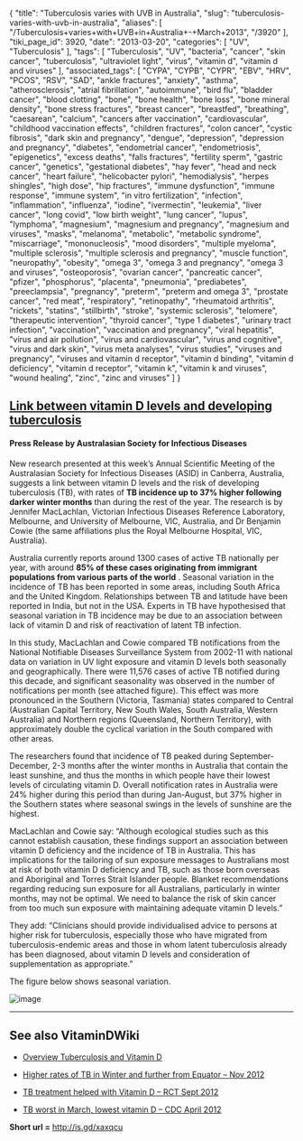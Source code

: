 {
    "title": "Tuberculosis varies with UVB in Australia",
    "slug": "tuberculosis-varies-with-uvb-in-australia",
    "aliases": [
        "/Tuberculosis+varies+with+UVB+in+Australia+-+March+2013",
        "/3920"
    ],
    "tiki_page_id": 3920,
    "date": "2013-03-20",
    "categories": [
        "UV",
        "Tuberculosis"
    ],
    "tags": [
        "Tuberculosis",
        "UV",
        "bacteria",
        "cancer",
        "skin cancer",
        "tuberculosis",
        "ultraviolet light",
        "virus",
        "vitamin d",
        "vitamin d and viruses"
    ],
    "associated_tags": [
        "CYPA",
        "CYPB",
        "CYPR",
        "EBV",
        "HRV",
        "PCOS",
        "RSV",
        "SAD",
        "ankle fractures",
        "anxiety",
        "asthma",
        "atherosclerosis",
        "atrial fibrillation",
        "autoimmune",
        "bird flu",
        "bladder cancer",
        "blood clotting",
        "bone",
        "bone health",
        "bone loss",
        "bone mineral density",
        "bone stress fractures",
        "breast cancer",
        "breastfed",
        "breathing",
        "caesarean",
        "calcium",
        "cancers after vaccination",
        "cardiovascular",
        "childhood vaccination effects",
        "children fractures",
        "colon cancer",
        "cystic fibrosis",
        "dark skin and pregnancy",
        "dengue",
        "depression",
        "depression and pregnancy",
        "diabetes",
        "endometrial cancer",
        "endometriosis",
        "epigenetics",
        "excess deaths",
        "falls fractures",
        "fertility sperm",
        "gastric cancer",
        "genetics",
        "gestational diabetes",
        "hay fever",
        "head and neck cancer",
        "heart failure",
        "helicobacter pylori",
        "hemodialysis",
        "herpes shingles",
        "high dose",
        "hip fractures",
        "immune dysfunction",
        "immune response",
        "immune system",
        "in vitro fertilization",
        "infection",
        "inflammation",
        "influenza",
        "iodine",
        "ivermectin",
        "leukemia",
        "liver cancer",
        "long covid",
        "low birth weight",
        "lung cancer",
        "lupus",
        "lymphoma",
        "magnesium",
        "magnesium and pregnancy",
        "magnesium and viruses",
        "masks",
        "melanoma",
        "metabolic",
        "metabolic syndrome",
        "miscarriage",
        "mononucleosis",
        "mood disorders",
        "multiple myeloma",
        "multiple sclerosis",
        "multiple sclerosis and pregnancy",
        "muscle function",
        "neuropathy",
        "obesity",
        "omega 3",
        "omega 3 and pregnancy",
        "omega 3 and viruses",
        "osteoporosis",
        "ovarian cancer",
        "pancreatic cancer",
        "pfizer",
        "phosphorus",
        "placenta",
        "pneumonia",
        "prediabetes",
        "preeclampsia",
        "pregnancy",
        "preterm",
        "preterm and omega 3",
        "prostate cancer",
        "red meat",
        "respiratory",
        "retinopathy",
        "rheumatoid arthritis",
        "rickets",
        "statins",
        "stillbirth",
        "stroke",
        "systemic sclerosis",
        "telomere",
        "therapeutic intervention",
        "thyroid cancer",
        "type 1 diabetes",
        "urinary tract infection",
        "vaccination",
        "vaccination and pregnancy",
        "viral hepatitis",
        "virus and air pollution",
        "virus and cardiovascular",
        "virus and cognitive",
        "virus and dark skin",
        "virus meta analyses",
        "virus studies",
        "viruses and pregnancy",
        "viruses and vitamin d receptor",
        "vitamin d binding",
        "vitamin d deficiency",
        "vitamin d receptor",
        "vitamin k",
        "vitamin k and viruses",
        "wound healing",
        "zinc",
        "zinc and viruses"
    ]
}


## [Link between vitamin D levels and developing tuberculosis](http://www.scoop.co.nz/stories/GE1303/S00078/link-between-vitamin-d-levels-and-developing-tuberculosis.htm)

#### Press Release by Australasian Society for Infectious Diseases

New research presented at this week’s Annual Scientific Meeting of the Australasian Society for Infectious Diseases (ASID) in Canberra, Australia, suggests a link between vitamin D levels and the risk of developing tuberculosis (TB), with rates of  **TB incidence up to 37% higher following darker winter months**  than during the rest of the year. The research is by Jennifer MacLachlan, Victorian Infectious Diseases Reference Laboratory, Melbourne, and University of Melbourne, VIC, Australia, and Dr Benjamin Cowie (the same affiliations plus the Royal Melbourne Hospital, VIC, Australia).

Australia currently reports around 1300 cases of active TB nationally per year, with around  **85% of these cases originating from immigrant populations from various parts of the world** . Seasonal variation in the incidence of TB has been reported in some areas, including South Africa and the United Kingdom. Relationships between TB and latitude have been reported in India, but not in the USA. Experts in TB have hypothesised that seasonal variation in TB incidence may be due to an association between lack of vitamin D and risk of reactivation of latent TB infection.

In this study, MacLachlan and Cowie compared TB notifications from the National Notifiable Diseases Surveillance System from 2002-11 with national data on variation in UV light exposure and vitamin D levels both seasonally and geographically. There were 11,576 cases of active TB notified during this decade, and significant seasonality was observed in the number of notifications per month (see attached figure). This effect was more pronounced in the Southern (Victoria, Tasmania) states compared to Central (Australian Capital Territory, New South Wales, South Australia, Western Australia) and Northern regions (Queensland, Northern Territory), with approximately double the cyclical variation in the South compared with other areas.

The researchers found that incidence of TB peaked during September-December, 2-3 months after the winter months in Australia that contain the least sunshine, and thus the months in which people have their lowest levels of circulating vitamin D. Overall notification rates in Australia were 24% higher during this period than during Jan-August, but 37% higher in the Southern states where seasonal swings in the levels of sunshine are the highest.

MacLachlan and Cowie say: “Although ecological studies such as this cannot establish causation, these findings support an association between vitamin D deficiency and the incidence of TB in Australia. This has implications for the tailoring of sun exposure messages to Australians most at risk of both vitamin D deficiency and TB, such as those born overseas and Aboriginal and Torres Strait Islander people. Blanket recommendations regarding reducing sun exposure for all Australians, particularly in winter months, may not be optimal. We need to balance the risk of skin cancer from too much sun exposure with maintaining adequate vitamin D levels.”

They add: “Clinicians should provide individualised advice to persons at higher risk for tuberculosis, especially those who have migrated from tuberculosis-endemic areas and those in whom latent tuberculosis already has been diagnosed, about vitamin D levels and consideration of supplementation as appropriate.”

The figure below shows seasonal variation.

<img src="/attachments/d3.mock.jpg" alt="image"> 

---

## See also VitaminDWiki

* [Overview Tuberculosis and Vitamin D](/tags/overview-tuberculosis-and-vitamin-d.html)

* [Higher rates of TB in Winter and further from Equator – Nov 2012](/posts/higher-rates-of-tb-in-winter-and-further-from-equator)

* [TB treatment helped with Vitamin D – RCT Sept 2012](/posts/tb-treatment-helped-with-vitamin-d-rct)

* [TB worst in March, lowest vitamin D – CDC April 2012](/tags/tb-worst-in-march-lowest-vitamin-d-cdc-april-2012.html)

 **Short url =**  http://is.gd/xaxqcu